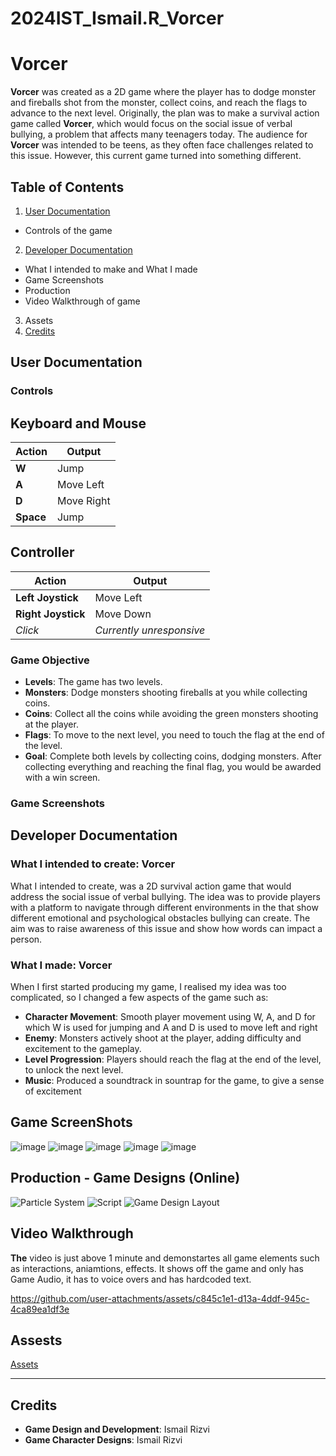 # 2024IST_Ismail.R_Vorcer
# Vorcer

**Vorcer** was created as a 2D game where the player has to dodge monster and fireballs shot from the monster, collect coins, and reach the flags to advance to the next level. Originally, the plan was to make a survival action game called **Vorcer**, which would focus on the social issue of verbal bullying, a problem that affects many teenagers today. The audience for **Vorcer** was intended to be teens, as they often face challenges related to this issue. However, this current game turned into something different. 

## Table of Contents

1. [User Documentation](#user-documentation)
 - Controls of the game
2. [Developer Documentation](#developer-documentation)
 - What I intended to make and What I made
 - Game Screenshots
 - Production
 - Video Walkthrough of game
3. Assets
4. [Credits](#credits)

## User Documentation

### Controls

## Keyboard and Mouse

| Action        | Output                              |
| ------------- | ----------------------------------- |
| **W**         | Jump                                |
| **A**         | Move Left                           |
| **D**         | Move Right                          |
| **Space**     | Jump                                |

## Controller

| Action                      | Output                              |
| --------------------------- | ----------------------------------- |
| **Left Joystick**           | Move Left                           |
| **Right Joystick**          | Move Down                           |
| *Click*                     | *Currently unresponsive*            |

### Game Objective
- **Levels**: The game has two levels.
- **Monsters**: Dodge monsters shooting fireballs at you while collecting coins.
- **Coins**: Collect all the coins while avoiding the green monsters shooting at the player.
- **Flags**: To move to the next level, you need to touch the flag at the end of the level.
- **Goal**: Complete both levels by collecting coins, dodging monsters. After collecting everything and reaching the final flag, you would be awarded with a win screen.

### Game Screenshots


## Developer Documentation

### What I intended to create: Vorcer
What I intended to create, was a 2D survival action game that would address the social issue of verbal bullying. The idea was to provide players with a platform to navigate through different environments in the that show different emotional and psychological obstacles bullying can create. The aim was to raise awareness of this issue and show how words can impact a person.

### What I made: Vorcer
When I first started producing my game, I realised my idea was too complicated, so I changed a few aspects of the game such as: 
- **Character Movement**: Smooth player movement using W, A, and D for which W is used for jumping and A and D is used to move left and right
- **Enemy**: Monsters actively shoot at the player, adding difficulty and excitement to the gameplay.
- **Level Progression**: Players should reach the flag at the end of the level, to unlock the next level.
- **Music**: Produced a soundtrack in sountrap for the game, to give a sense of excitement

## Game ScreenShots
![image](https://github.com/user-attachments/assets/d608c475-c620-42aa-9bbe-44f35a6edc8b)
![image](https://github.com/user-attachments/assets/517ec29e-c829-412a-9b15-b8cf0aa9c90c)
![image](https://github.com/user-attachments/assets/d73f781b-812d-4de6-a157-50cb2292490e)
![image](https://github.com/user-attachments/assets/e53e845d-b37a-402d-a507-913c2d83303b)
![image](https://github.com/user-attachments/assets/3328c74a-8225-48aa-89e1-04247937cb3b)


## Production - Game Designs (Online)
![Particle System](https://unity-connect-prd.storage.googleapis.com/20190620/learn/images/16a13de5-f75c-4595-927c-c45bb16562b9_introduction_to_particle_systems___02.png) ![Script](https://miro.medium.com/v2/resize:fit:833/1*srBw68JwCVqG-z79QokHBw.png) 
![Game Design Layout](https://gametorrahod.com/content/images/2019/07/Screenshot-2019-07-12-14.13.00.png)

## Video Walkthrough
**The** video is just above 1 minute and demonstartes all game elements such as interactions, aniamtions, effects. It shows off the game and only has Game Audio, it has to voice overs and has hardcoded text. 

https://github.com/user-attachments/assets/c845c1e1-d13a-4ddf-945c-4ca89ea1df3e

## Assests
[Assets](https://github.com/TempeHS/2024IST_Ismail.R_Vorcer/tree/main/My%20project/Assets/Sprites)


---

## Credits
- **Game Design and Development**: Ismail Rizvi
- **Game Character Designs**: Ismail Rizvi

